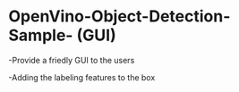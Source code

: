 # OpenVino-Object-Detection-Sample- (GUI) 

-Provide a friedly GUI to the users 

-Adding the labeling features to the box
